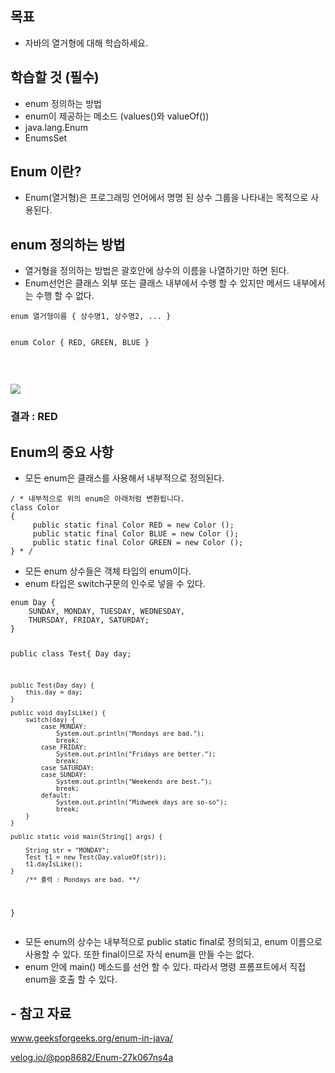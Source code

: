 <h2 data-ke-size="size26">목표</h2>
<ul style="list-style-type: disc;" data-ke-list-type="disc">
<li>자바의 열거형에 대해 학습하세요.</li>
</ul>
<h2 data-ke-size="size26">학습할 것 (필수)</h2>
<ul style="list-style-type: disc;" data-ke-list-type="disc">
<li>enum 정의하는 방법</li>
<li>enum이 제공하는 메소드 (values()와 valueOf())</li>
<li>java.lang.Enum</li>
<li>EnumsSet</li>
</ul>
<h2 data-ke-size="size26">Enum 이란?</h2>
<ul style="list-style-type: disc;" data-ke-list-type="disc">
<li>Enum(열거형)은 프로그래밍 언어에서 명명 된 상수 그룹을 나타내는 목적으로 사용된다.</li>
</ul>
<h2 data-ke-size="size26">enum 정의하는 방법</h2>
<ul style="list-style-type: disc;" data-ke-list-type="disc">
<li>열거형을 정의하는 방법은 괄호안에 상수의 이름을 나열하기만 하면 된다.</li>
<li>Enum선언은 클래스 외부 또는 클래스 내부에서 수행 할 수 있지만 메서드 내부에서는 수행 할 수 없다.</li>
</ul>
<pre id="code_1611715570226" class="java" data-ke-language="java" data-ke-type="codeblock"><code>enum 열거형이름 { 상수명1, 상수명2, ... }

enum Color {
	RED, GREEN, BLUE
}
</code></pre>
<p>&nbsp;</p>
<p><img src="https://blog.kakaocdn.net/dn/vAL67/btqUTns7g3f/sUUKZQCrDCEqbkM9XLvO8k/img.png"></p>
<h3 data-ke-size="size23">결과 : RED</h3>
<h2 data-ke-size="size26">Enum의 중요 사항</h2>
<ul style="list-style-type: disc;" data-ke-list-type="disc">
<li>모든 enum은 클래스를 사용해서 내부적으로 정의된다.</li>
</ul>
<pre id="code_1611717044326" class="java" data-ke-language="java" data-ke-type="codeblock"><code>/ * 내부적으로 위의 enum은 아래처럼 변환됩니다.
class Color
{
     public static final Color RED = new Color ();
     public static final Color BLUE = new Color ();
     public static final Color GREEN = new Color ();
} * /</code></pre>
<ul style="list-style-type: disc;" data-ke-list-type="disc">
<li>모든 enum 상수들은 객체 타입의 enum이다.</li>
<li>enum 타입은 switch구문의 인수로 넣을 수 있다.</li>
</ul>
<pre id="code_1611717638611" class="java" data-ke-language="java" data-ke-type="codeblock">
<code>enum Day {
    SUNDAY, MONDAY, TUESDAY, WEDNESDAY,
    THURSDAY, FRIDAY, SATURDAY;
}

public class Test{
    Day day;

    public Test(Day day) {
        this.day = day;
    }

    public void dayIsLike() {
        switch(day) {
            case MONDAY:
                System.out.println("Mondays are bad.");
                break;
            case FRIDAY:
                System.out.println("Fridays are better.");
                break;
            case SATURDAY:
            case SUNDAY:
                System.out.println("Weekends are best.");
                break;
            default:
                System.out.println("Midweek days are so-so");
                break;
        }
    }

    public static void main(String[] args) {

        String str = "MONDAY";
        Test t1 = new Test(Day.valueOf(str));
        t1.dayIsLike();
    }
        /** 출력 : Mondays are bad. **/
}
</code></pre>
<ul style="list-style-type: disc;" data-ke-list-type="disc">
<li>모든 enum의 상수는 내부적으로 public static final로 정의되고, enum 이름으로 사용할 수 있다. 또한 final이므로 자식 enum을 만들 수는 없다.</li>
<li>enum 안에 main() 메소드를 선언 할 수 있다. 따라서 명령 프롬프트에서 직접 enum을 호출 할 수 있다.</li>
</ul>
<h2 data-ke-size="size26">- 참고 자료</h2>
<p><a href="https://www.geeksforgeeks.org/enum-in-java/" target="_blank" rel="noopener">www.geeksforgeeks.org/enum-in-java/</a></p>
<p><a href="https://velog.io/@pop8682/Enum-27k067ns4a" target="_blank" rel="noopener">velog.io/@pop8682/Enum-27k067ns4a</a></p>
